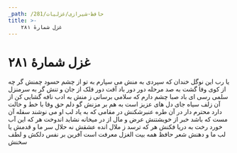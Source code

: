 ```yaml
---
_path: /حافظ-شیرازی/غزلیات/281
title: >-
    غزل شمارهٔ ۲۸۱
---
```

# غزل شمارهٔ ۲۸۱

یا رب این نوگل خندان که سپردی به منش
می سپارم به تو از چشم حسود چمنش
گر چه از کوی وفا گشت به صد مرحله دور
دور باد آفت دور فلک از جان و تنش
گر به سرمنزل سلمی رسی ای باد صبا
چشم دارم که سلامی برسانی ز منش
به ادب نافه گشایی کن از آن زلف سیاه
جای دل های عزیز است به هم بر مزنش
گو دلم حق وفا با خط و خالت دارد
محترم دار در آن طره عنبرشکنش
در مقامی که به یاد لب او می نوشند
سفله آن مست که باشد خبر از خویشتنش
عرض و مال از در میخانه نشاید اندوخت
هر که این آب خورد رخت به دریا فکنش
هر که ترسد ز ملال انده عشقش نه حلال
سر ما و قدمش یا لب ما و دهنش
شعر حافظ همه بیت الغزل معرفت است
آفرین بر نفس دلکش و لطف سخنش
